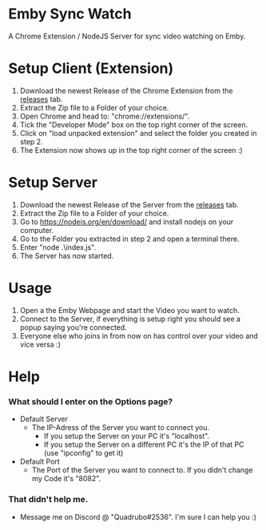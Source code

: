 # Emby Sync Watch
A Chrome Extension / NodeJS Server for sync video watching on Emby.

# Setup Client (Extension)
1) Download the newest Release of the Chrome Extension from the [releases](https://github.com/Quadrubo/emby-sync-watch/releases) tab.
2) Extract the Zip file to a Folder of your choice.
3) Open Chrome and head to: "chrome://extensions/".
4) Tick the "Developer Mode" box on the top right corner of the screen.
5) Click on "load unpacked extension" and select the folder you created in step 2.
6) The Extension now shows up in the top right corner of the screen :)

# Setup Server
1) Download the newest Release of the Server from the [releases](https://github.com/Quadrubo/emby-sync-watch/releases) tab.
2) Extract the Zip file to a Folder of your choice.
3) Go to https://nodejs.org/en/download/ and install nodejs on your computer.
4) Go to the Folder you extracted in step 2 and open a terminal there.
5) Enter "node .\index.js".
6) The Server has now started.

# Usage

1) Open a the Emby Webpage and start the Video you want to watch.
2) Connect to the Server, if everything is setup right you should see a popup saying you're connected.
3) Everyone else who joins in from now on has control over your video and vice versa :)

# Help
### What should I enter on the Options page?
* Default Server
     * The IP-Adress of the Server you want to connect you.
        * If you setup the Server on your PC it's "localhost".
        * If you setup the Server on a different PC it's the IP of that PC (use "ipconfig" to get it)
* Default Port
    * The Port of the Server you want to connect to. If you didn't change my Code it's "8082".

### That didn't help me.
* Message me on Discord @ "Quadrubo#2536". I'm sure I can help you :)